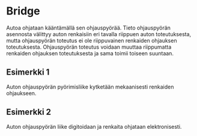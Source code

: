 # Bridge
Autoa ohjataan kääntämällä sen ohjauspyörää. Tieto ohjauspyörän asennosta välittyy auton renkaisiin eri tavalla riippuen auton toteutuksesta, mutta ohjauspyörän toteutus ei ole riippuvainen renkaiden ohjauksen toteutuksesta. Ohjauspyörän toteutus voidaan muuttaa riippumatta renkaiden ohjauksen toteutuksesta ja sama toimii toiseen suuntaan.
## Esimerkki 1
Auton ohjauspyörän pyörimisliike kytketään mekaanisesti renkaiden ohjaukseen.
## Esimerkki 2
Auton ohjauspyörän liike digitoidaan ja renkaita ohjataan elektronisesti.